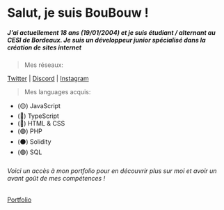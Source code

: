 # Salut, je suis BouBouw !
##### J'ai actuellement 18 ans (19/01/2004) et je suis étudiant / alternant au CESI de Bordeaux. Je suis un développeur **junior** spécialisé dans la création de sites internet

> Mes réseaux:

[Twitter](https://twitter.com/BouuBouw) | [Discord](https://discord.com) | [Instagram](https://www.instagram.com/samy.hamdi_/)

> Mes languages acquis:
- (🟡) JavaScript
- (🔵) TypeScript
- (🔴) HTML & CSS
- (🟣) PHP
- (⚫️) Solidity
- (🟢) SQL

###### Voici un accès à mon portfolio pour en découvrir plus sur moi et avoir un avant goût de mes compétences !
[Portfolio](https://boubouw.xyz)
